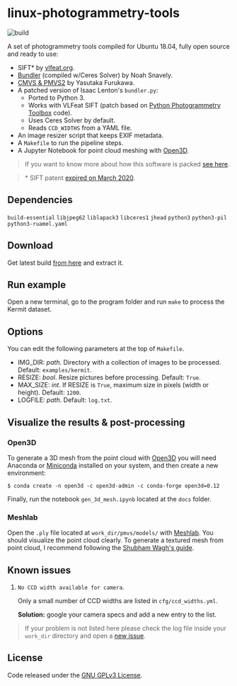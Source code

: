 # linux-photogrammetry-tools
![build](https://github.com/epassaro/linux-photogrammetry-tools/workflows/build/badge.svg)

A set of photogrammetry tools compiled for Ubuntu 18.04, fully open source and ready to use:

- SIFT* by [vlfeat.org](https://www.vlfeat.org/).
- [Bundler](https://github.com/snavely/bundler_sfm) (compiled w/Ceres Solver) by Noah Snavely.
- [CMVS \& PMVS2](https://github.com/pmoulon/CMVS-PMVS) by Yasutaka Furukawa.
- A patched version of Isaac Lenton's `bundler.py`:
  - Ported to Python 3.
  - Works with VLFeat SIFT (patch based on [Python Photogrammetry Toolbox](https://github.com/steve-vincent/photogrammetry) code).
  - Uses Ceres Solver by default.
  - Reads `CCD_WIDTHS` from a YAML file.
- An image resizer script that keeps EXIF metadata.
- A `Makefile` to run the pipeline steps.
- A Jupyter Notebook for point cloud meshing with [Open3D](https://github.com/intel-isl/Open3D).

> If you want to know more about how this software is packed [see here](https://github.com/epassaro/linux-photogrammetry-tools/blob/master/.github/workflows/release.yml).

> \* SIFT patent [expired on March 2020](https://patents.google.com/patent/US6711293B1/en).


## Dependencies
`build-essential` `libjpeg62` `liblapack3` `libceres1` `jhead` `python3` `python3-pil` `python3-ruamel.yaml`


## Download
Get latest build [from here](https://github.com/epassaro/linux-photogrammetry-tools/releases/download/latest/lpt-ubuntu-18.04.tar.gz) and extract it.


## Run example
Open a new terminal, go to the program folder and run `make` to process the Kermit dataset.


## Options
You can edit the following parameters at the top of `Makefile`.

- IMG_DIR: *path*. Directory with a collection of images to be processed. Default: `examples/kermit`.
- RESIZE: *bool*. Resize pictures before processing. Default: `True`.
- MAX_SIZE: *int*. If RESIZE is `True`, maximum size in pixels (width or height). Default: `1200`.
- LOGFILE: *path*. Default: `log.txt`.


## Visualize the results & post-processing

### Open3D
To generate a 3D mesh from the point cloud with [Open3D](https://github.com/intel-isl/Open3D) you will need Anaconda or [Miniconda](https://docs.conda.io/en/latest/miniconda.html) installed on your system, and then create a new environment:

```
$ conda create -n open3d -c open3d-admin -c conda-forge open3d=0.12
```

Finally, run the notebook `gen_3d_mesh.ipynb` located at the `docs` folder.


### Meshlab
Open the `.ply` file located at `work_dir/pmvs/models/` with [Meshlab](http://www.meshlab.net/). You should visualize the point cloud clearly. To generate a textured mesh from point cloud, I recommend following the [Shubham Wagh's guide](https://gist.github.com/shubhamwagh/0dc3b8173f662d39d4bf6f53d0f4d66b).


## Known issues

1. `No CCD width available for camera`. 

    Only a small number of CCD widths are listed in `cfg/ccd_widths.yml`. 

    **Solution:** google your camera specs and add a new entry to the list.
    
> If your problem is not listed here please check the log file inside your `work_dir` directory and open a [new issue](https://github.com/epassaro/linux-photogrammetry-tools/issues/new).


## License
Code released under the [GNU GPLv3 License](https://raw.githubusercontent.com/epassaro/linux-photogrammetry-tools/master/LICENSE).
